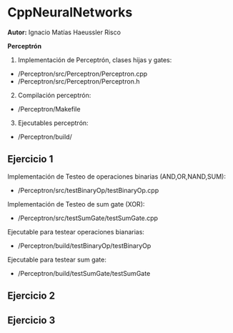 # CppNeuralNetworks

<b>Autor:</b> Ignacio Matías Haeussler Risco

<b>Perceptrón</b>

1. Implementación de Perceptrón, clases hijas y gates: 
  - /Perceptron/src/Perceptron/Perceptron.cpp
  - /Perceptron/src/Perceptron/Perceptron.h

2. Compilación perceptrón:
  - /Perceptron/Makefile

3. Ejecutables perceptrón:
  - /Perceptron/build/


## Ejercicio 1

Implementación de Testeo de operaciones binarias (AND,OR,NAND,SUM): 
- /Perceptron/src/testBinaryOp/testBinaryOp.cpp

Implementación de Testeo de sum gate (XOR): 
- /Perceptron/src/testSumGate/testSumGate.cpp

Ejecutable para testear operaciones bianarias:
- /Perceptron/build/testBinaryOp/testBinaryOp

Ejecutable para testear sum gate:
- /Perceptron/build/testSumGate/testSumGate

## Ejercicio 2

## Ejercicio 3
